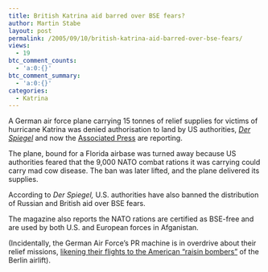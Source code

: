 ```yaml
---
title: British Katrina aid barred over BSE fears?
author: Martin Stabe
layout: post
permalink: /2005/09/10/british-katrina-aid-barred-over-bse-fears/
views:
  - 19
btc_comment_counts:
  - 'a:0:{}'
btc_comment_summary:
  - 'a:0:{}'
categories:
  - Katrina
---
```

A German air force plane carrying 15 tonnes of relief supplies for victims of hurricane Katrina was denied authorisation to land by US authorities, *[Der Spiegel][1]* and now the [Associated Press][2] are reporting.

The plane, bound for a Florida airbase was turned away because US authorities feared that the 9,000 NATO combat rations it was carrying could carry mad cow disease. The ban was later lifted, and the plane delivered its supplies. 

According to *Der Spiegel,* U.S. authorities have also banned the distribution of Russian and British aid over BSE fears.

The magazine also reports the NATO rations are certified as BSE-free and are used by both U.S. and European forces in Afganistan.

(Incidentally, the German Air Force&rsquo;s PR machine is in overdrive about their relief missions, [likening their flights to the American &ldquo;raisin bombers&rdquo;][3] of the Berlin airlift).

 [1]: http://www.spiegel.de/panorama/0,1518,374093,00.html
 [2]: http://www.washingtonpost.com/wp-dyn/content/article/2005/09/10/AR2005091000578.html
 [3]: http://www.luftwaffe.de/C1256C770036BB94/docname/LoadFrameset?open&loadframeset=http://www.luftwaffe.de/C1256C770036EDF3/vwqueryperform/Lw_Tr_Q_Nachricht_OutForm~.2.~open~.1.~q~.3.~AD5C3252F1426A70C1257076004FF220